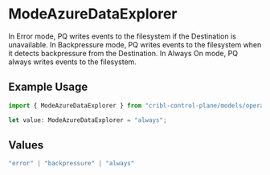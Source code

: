 # ModeAzureDataExplorer

In Error mode, PQ writes events to the filesystem if the Destination is unavailable. In Backpressure mode, PQ writes events to the filesystem when it detects backpressure from the Destination. In Always On mode, PQ always writes events to the filesystem.

## Example Usage

```typescript
import { ModeAzureDataExplorer } from "cribl-control-plane/models/operations";

let value: ModeAzureDataExplorer = "always";
```

## Values

```typescript
"error" | "backpressure" | "always"
```